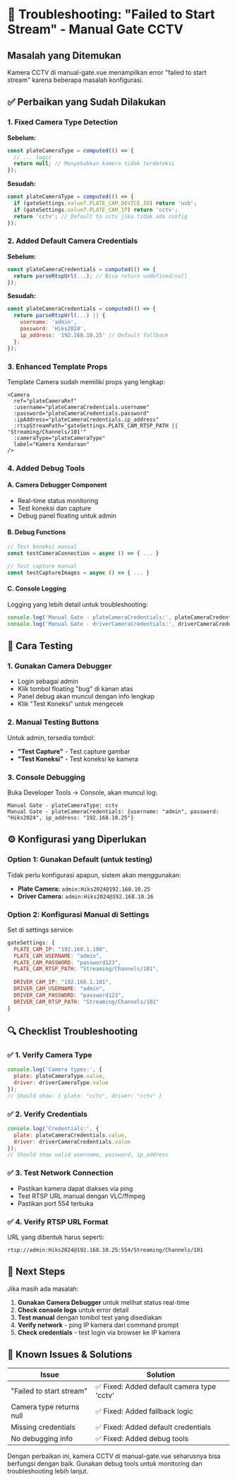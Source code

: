 # 🚨 Troubleshooting: "Failed to Start Stream" - Manual Gate CCTV

## Masalah yang Ditemukan

Kamera CCTV di manual-gate.vue menampilkan error "failed to start stream" karena beberapa masalah konfigurasi.

## ✅ Perbaikan yang Sudah Dilakukan

### 1. **Fixed Camera Type Detection**
**Sebelum:**
```javascript
const plateCameraType = computed(() => {
  // ... logic
  return null; // Menyebabkan kamera tidak terdeteksi
});
```

**Sesudah:**
```javascript
const plateCameraType = computed(() => {
  if (gateSettings.value?.PLATE_CAM_DEVICE_ID) return 'usb';
  if (gateSettings.value?.PLATE_CAM_IP) return 'cctv';
  return 'cctv'; // Default to cctv jika tidak ada config
});
```

### 2. **Added Default Camera Credentials**
**Sebelum:**
```javascript
const plateCameraCredentials = computed(() => {
  return parseRtspUrl(...); // Bisa return undefined/null
});
```

**Sesudah:**
```javascript
const plateCameraCredentials = computed(() => {
  return parseRtspUrl(...) || {
    username: 'admin',
    password: 'Hiks2024',
    ip_address: '192.168.10.25' // Default fallback
  };
});
```

### 3. **Enhanced Template Props**
Template Camera sudah memiliki props yang lengkap:
```vue
<Camera
  ref="plateCameraRef"
  :username="plateCameraCredentials.username"
  :password="plateCameraCredentials.password"
  :ipAddress="plateCameraCredentials.ip_address"
  :rtspStreamPath="gateSettings.PLATE_CAM_RTSP_PATH || 'Streaming/Channels/101'"
  :cameraType="plateCameraType"
  label="Kamera Kendaraan"
/>
```

### 4. **Added Debug Tools**

#### A. Camera Debugger Component
- Real-time status monitoring
- Test koneksi dan capture
- Debug panel floating untuk admin

#### B. Debug Functions
```javascript
// Test koneksi manual
const testCameraConnection = async () => { ... }

// Test capture manual  
const testCaptureImages = async () => { ... }
```

#### C. Console Logging
Logging yang lebih detail untuk troubleshooting:
```javascript
console.log('Manual Gate - plateCameraCredentials:', plateCameraCredentials.value);
console.log('Manual Gate - driverCameraCredentials:', driverCameraCredentials.value);
```

## 🔧 Cara Testing

### 1. **Gunakan Camera Debugger**
- Login sebagai admin
- Klik tombol floating "bug" di kanan atas
- Panel debug akan muncul dengan info lengkap
- Klik "Test Koneksi" untuk mengecek

### 2. **Manual Testing Buttons**
Untuk admin, tersedia tombol:
- **"Test Capture"** - Test capture gambar
- **"Test Koneksi"** - Test koneksi ke kamera

### 3. **Console Debugging**
Buka Developer Tools → Console, akan muncul log:
```
Manual Gate - plateCameraType: cctv
Manual Gate - plateCameraCredentials: {username: "admin", password: "Hiks2024", ip_address: "192.168.10.25"}
```

## ⚙️ Konfigurasi yang Diperlukan

### Option 1: Gunakan Default (untuk testing)
Tidak perlu konfigurasi apapun, sistem akan menggunakan:
- **Plate Camera:** `admin:Hiks2024@192.168.10.25`
- **Driver Camera:** `admin:Hiks2024@192.168.10.26`

### Option 2: Konfigurasi Manual di Settings
Set di settings service:
```javascript
gateSettings: {
  PLATE_CAM_IP: "192.168.1.100",
  PLATE_CAM_USERNAME: "admin",
  PLATE_CAM_PASSWORD: "password123",
  PLATE_CAM_RTSP_PATH: "Streaming/Channels/101",
  
  DRIVER_CAM_IP: "192.168.1.101", 
  DRIVER_CAM_USERNAME: "admin",
  DRIVER_CAM_PASSWORD: "password123",
  DRIVER_CAM_RTSP_PATH: "Streaming/Channels/101"
}
```

## 🔍 Checklist Troubleshooting

### ✅ **1. Verify Camera Type**
```javascript
console.log('Camera types:', {
  plate: plateCameraType.value,
  driver: driverCameraType.value
});
// Should show: { plate: "cctv", driver: "cctv" }
```

### ✅ **2. Verify Credentials** 
```javascript
console.log('Credentials:', {
  plate: plateCameraCredentials.value,
  driver: driverCameraCredentials.value  
});
// Should show valid username, password, ip_address
```

### ✅ **3. Test Network Connection**
- Pastikan kamera dapat diakses via ping
- Test RTSP URL manual dengan VLC/ffmpeg
- Pastikan port 554 terbuka

### ✅ **4. Verify RTSP URL Format**
URL yang dibentuk harus seperti:
```
rtsp://admin:Hiks2024@192.168.10.25:554/Streaming/Channels/101
```

## 🚀 Next Steps

Jika masih ada masalah:

1. **Gunakan Camera Debugger** untuk melihat status real-time
2. **Check console logs** untuk error detail
3. **Test manual** dengan tombol test yang disediakan
4. **Verify network** - ping IP kamera dari command prompt
5. **Check credentials** - test login via browser ke IP kamera

## 📝 Known Issues & Solutions

| Issue | Solution |
|-------|----------|
| "Failed to start stream" | ✅ Fixed: Added default camera type 'cctv' |
| Camera type returns null | ✅ Fixed: Added fallback logic |
| Missing credentials | ✅ Fixed: Added default credentials |
| No debugging info | ✅ Fixed: Added debug tools |

Dengan perbaikan ini, kamera CCTV di manual-gate.vue seharusnya bisa berfungsi dengan baik. Gunakan debug tools untuk monitoring dan troubleshooting lebih lanjut.
